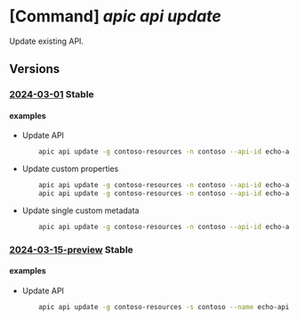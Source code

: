 # [Command] _apic api update_

Update existing API.

## Versions

### [2024-03-01](/Resources/mgmt-plane/L3N1YnNjcmlwdGlvbnMve30vcmVzb3VyY2Vncm91cHMve30vcHJvdmlkZXJzL21pY3Jvc29mdC5hcGljZW50ZXIvc2VydmljZXMve30vd29ya3NwYWNlcy97fS9hcGlzL3t9/2024-03-01.xml) **Stable**

<!-- mgmt-plane /subscriptions/{}/resourcegroups/{}/providers/microsoft.apicenter/services/{}/workspaces/{}/apis/{} 2024-03-01 -->

#### examples

- Update API
    ```bash
        apic api update -g contoso-resources -n contoso --api-id echo-api --summary "Basic REST API service"
    ```

- Update custom properties
    ```bash
        apic api update -g contoso-resources -n contoso --api-id echo-api --custom-properties '{\"public-facing\":true}'
        apic api update -g contoso-resources -n contoso --api-id echo-api --custom-properties '@customProperities.json'
    ```

- Update single custom metadata
    ```bash
        apic api update -g contoso-resources -n contoso --api-id echo-api --set customProperties.internal=false
    ```

### [2024-03-15-preview](/Resources/mgmt-plane/L3N1YnNjcmlwdGlvbnMve30vcmVzb3VyY2Vncm91cHMve30vcHJvdmlkZXJzL21pY3Jvc29mdC5hcGljZW50ZXIvc2VydmljZXMve30vd29ya3NwYWNlcy97fS9hcGlzL3t9/2024-03-15-preview.xml) **Stable**

<!-- mgmt-plane /subscriptions/{}/resourcegroups/{}/providers/microsoft.apicenter/services/{}/workspaces/{}/apis/{} 2024-03-15-preview -->

#### examples

- Update API
    ```bash
        apic api update -g contoso-resources -s contoso --name echo-api --summary "Basic REST API service"
    ```
